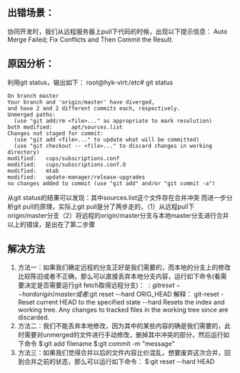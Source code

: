 ## 出错场景：
协同开发时，我们从远程服务器上pull下代码的时候，出现以下提示信息：
Auto Merge Failed; Fix Conflicts and Then Commit the Result.

## 原因分析：
利用git status，输出如下：
root@hyk-virt:/etc# git status

```
On branch master
Your branch and 'origin/master' have diverged,
and have 2 and 2 different commits each, respectively.
Unmerged paths:
  (use "git add/rm <file>..." as appropriate to mark resolution)
both modified:      apt/sources.list
Changes not staged for commit:
  (use "git add <file>..." to update what will be committed)
  (use "git checkout -- <file>..." to discard changes in working directory)
modified:   cups/subscriptions.conf
modified:   cups/subscriptions.conf.O
modified:   mtab
modified:   update-manager/release-upgrades
no changes added to commit (use "git add" and/or "git commit -a")
```

从git status的结果可以发现：其中sources.list这个文件存在合并冲突
而进一步分析git pull的原理，实际上git pull是分了两步走的，（1）从远程pull下origin/master分支（2）将远程的origin/master分支与本地master分支进行合并
以上的错误，是出在了第二步骤

## 解决方法

1. 方法一：如果我们确定远程的分支正好是我们需要的，而本地的分支上的修改比较陈旧或者不正确，那么可以直接丢弃本地分支内容，运行如下命令(看需要决定是否需要运行git fetch取得远程分支)：
   $:git reset --hard origin/master
   或者$:git reset --hard ORIG_HEAD
   解释：
    git-reset - Reset current HEAD to the specified state
   --hard
                  Resets the index and working tree. Any changes to tracked files
                  in the working tree since <commit> are discarded.
2. 方法二：我们不能丢弃本地修改，因为其中的某些内容的确是我们需要的，此时需要对unmerged的文件进行手动修改，删掉其中冲突的部分，然后运行如下命令
   $:git add filename
   $:git commit -m "message"
3. 方法三：如果我们觉得合并以后的文件内容比价混乱，想要废弃这次合并，回到合并之前的状态，那么可以运行如下命令：
   $:git reset --hard HEAD